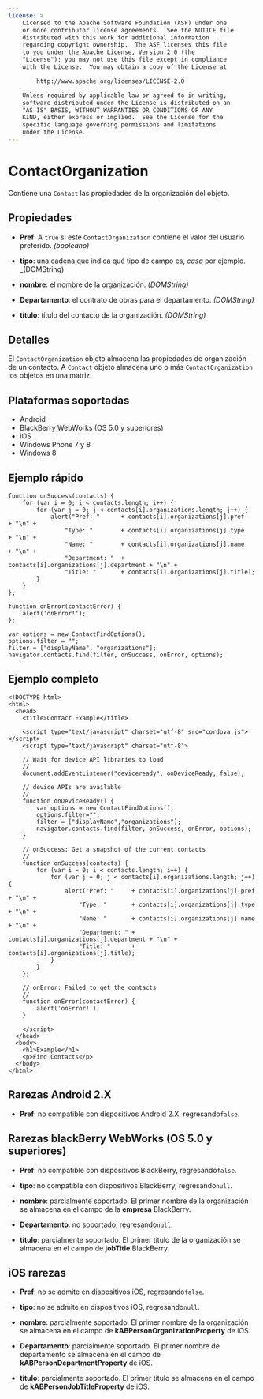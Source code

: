 ```yaml
---
license: >
    Licensed to the Apache Software Foundation (ASF) under one
    or more contributor license agreements.  See the NOTICE file
    distributed with this work for additional information
    regarding copyright ownership.  The ASF licenses this file
    to you under the Apache License, Version 2.0 (the
    "License"); you may not use this file except in compliance
    with the License.  You may obtain a copy of the License at

        http://www.apache.org/licenses/LICENSE-2.0

    Unless required by applicable law or agreed to in writing,
    software distributed under the License is distributed on an
    "AS IS" BASIS, WITHOUT WARRANTIES OR CONDITIONS OF ANY
    KIND, either express or implied.  See the License for the
    specific language governing permissions and limitations
    under the License.
---
```


# ContactOrganization

Contiene una `Contact` las propiedades de la organización del objeto.

## Propiedades

*   **Pref**: A `true` si este `ContactOrganization` contiene el valor del usuario preferido. *(booleano)*

*   **tipo**: una cadena que indica qué tipo de campo es, *casa* por ejemplo. _(DOMString)

*   **nombre**: el nombre de la organización. *(DOMString)*

*   **Departamento**: el contrato de obras para el departamento. *(DOMString)*

*   **título**: título del contacto de la organización. *(DOMString)*

## Detalles

El `ContactOrganization` objeto almacena las propiedades de organización de un contacto. A `Contact` objeto almacena uno o más `ContactOrganization` los objetos en una matriz.

## Plataformas soportadas

*   Android
*   BlackBerry WebWorks (OS 5.0 y superiores)
*   iOS
*   Windows Phone 7 y 8
*   Windows 8

## Ejemplo rápido

    function onSuccess(contacts) {
        for (var i = 0; i < contacts.length; i++) {
            for (var j = 0; j < contacts[i].organizations.length; j++) {
                alert("Pref: "      + contacts[i].organizations[j].pref       + "\n" +
                    "Type: "        + contacts[i].organizations[j].type       + "\n" +
                    "Name: "        + contacts[i].organizations[j].name       + "\n" +
                    "Department: "  + contacts[i].organizations[j].department + "\n" +
                    "Title: "       + contacts[i].organizations[j].title);
            }
        }
    };
    
    function onError(contactError) {
        alert('onError!');
    };
    
    var options = new ContactFindOptions();
    options.filter = "";
    filter = ["displayName", "organizations"];
    navigator.contacts.find(filter, onSuccess, onError, options);
    

## Ejemplo completo

    <!DOCTYPE html>
    <html>
      <head>
        <title>Contact Example</title>
    
        <script type="text/javascript" charset="utf-8" src="cordova.js"></script>
        <script type="text/javascript" charset="utf-8">
    
        // Wait for device API libraries to load
        //
        document.addEventListener("deviceready", onDeviceReady, false);
    
        // device APIs are available
        //
        function onDeviceReady() {
            var options = new ContactFindOptions();
            options.filter="";
            filter = ["displayName","organizations"];
            navigator.contacts.find(filter, onSuccess, onError, options);
        }
    
        // onSuccess: Get a snapshot of the current contacts
        //
        function onSuccess(contacts) {
            for (var i = 0; i < contacts.length; i++) {
                for (var j = 0; j < contacts[i].organizations.length; j++) {
                    alert("Pref: "     + contacts[i].organizations[j].pref       + "\n" +
                        "Type: "       + contacts[i].organizations[j].type       + "\n" +
                        "Name: "       + contacts[i].organizations[j].name       + "\n" +
                        "Department: " + contacts[i].organizations[j].department + "\n" +
                        "Title: "      + contacts[i].organizations[j].title);
                }
            }
        };
    
        // onError: Failed to get the contacts
        //
        function onError(contactError) {
            alert('onError!');
        }
    
        </script>
      </head>
      <body>
        <h1>Example</h1>
        <p>Find Contacts</p>
      </body>
    </html>
    

## Rarezas Android 2.X

*   **Pref**: no compatible con dispositivos Android 2.X, regresando`false`.

## Rarezas blackBerry WebWorks (OS 5.0 y superiores)

*   **Pref**: no compatible con dispositivos BlackBerry, regresando`false`.

*   **tipo**: no compatible con dispositivos BlackBerry, regresando`null`.

*   **nombre**: parcialmente soportado. El primer nombre de la organización se almacena en el campo de la **empresa** BlackBerry.

*   **Departamento**: no soportado, regresando`null`.

*   **título**: parcialmente soportado. El primer título de la organización se almacena en el campo de **jobTitle** BlackBerry.

## iOS rarezas

*   **Pref**: no se admite en dispositivos iOS, regresando`false`.

*   **tipo**: no se admite en dispositivos iOS, regresando`null`.

*   **nombre**: parcialmente soportado. El primer nombre de la organización se almacena en el campo de **kABPersonOrganizationProperty** de iOS.

*   **Departamento**: parcialmente soportado. El primer nombre de departamento se almacena en el campo de **kABPersonDepartmentProperty** de iOS.

*   **título**: parcialmente soportado. El primer título se almacena en el campo de **kABPersonJobTitleProperty** de iOS.